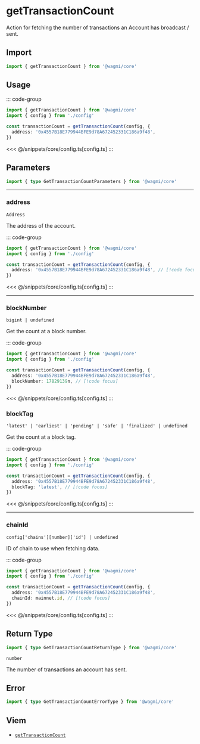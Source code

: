 <script setup>
const packageName = '@wagmi/core'
const actionName = 'getTransactionCount'
const typeName = 'GetTransactionCount'
</script>

# getTransactionCount

Action for fetching the number of transactions an Account has broadcast / sent.

## Import

```ts
import { getTransactionCount } from '@wagmi/core'
```

## Usage

::: code-group
```ts [index.ts]
import { getTransactionCount } from '@wagmi/core'
import { config } from './config'

const transactionCount = getTransactionCount(config, {
  address: '0x4557B18E779944BFE9d78A672452331C186a9f48',
})
```
<<< @/snippets/core/config.ts[config.ts]
:::

## Parameters

```ts
import { type GetTransactionCountParameters } from '@wagmi/core'
```

---

### address

`Address`

The address of the account.

::: code-group
```ts [index.ts]
import { getTransactionCount } from '@wagmi/core'
import { config } from './config'

const transactionCount = getTransactionCount(config, {
  address: '0x4557B18E779944BFE9d78A672452331C186a9f48', // [!code focus]
})
```
<<< @/snippets/core/config.ts[config.ts]
:::

---

### blockNumber

`bigint | undefined`

Get the count at a block number.

::: code-group
```ts [index.ts]
import { getTransactionCount } from '@wagmi/core'
import { config } from './config'

const transactionCount = getTransactionCount(config, {
  address: '0x4557B18E779944BFE9d78A672452331C186a9f48',
  blockNumber: 17829139n, // [!code focus]
})
```
<<< @/snippets/core/config.ts[config.ts]
:::

### blockTag

`'latest' | 'earliest' | 'pending' | 'safe' | 'finalized' | undefined`

Get the count at a block tag.

::: code-group
```ts [index.ts]
import { getTransactionCount } from '@wagmi/core'
import { config } from './config'

const transactionCount = getTransactionCount(config, {
  address: '0x4557B18E779944BFE9d78A672452331C186a9f48',
  blockTag: 'latest', // [!code focus]
})
```
<<< @/snippets/core/config.ts[config.ts]
:::

---

### chainId

`config['chains'][number]['id'] | undefined`

ID of chain to use when fetching data.

::: code-group
```ts [index.ts]
import { getTransactionCount } from '@wagmi/core'
import { config } from './config'

const transactionCount = getTransactionCount(config, {
  address: '0x4557B18E779944BFE9d78A672452331C186a9f48',
  chainId: mainnet.id, // [!code focus]
})
```
<<< @/snippets/core/config.ts[config.ts]
:::


## Return Type

```ts
import { type GetTransactionCountReturnType } from '@wagmi/core'
```

`number`

The number of transactions an account has sent.

## Error

```ts
import { type GetTransactionCountErrorType } from '@wagmi/core'
```

<!--@include: @shared/query-imports.md-->

## Viem

- [`getTransactionCount`](https://viem.sh/docs/actions/public/getTransactionCount.html)
